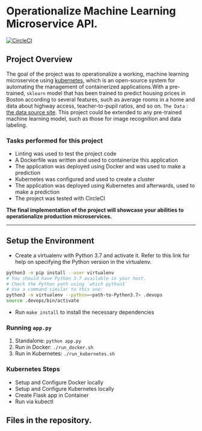 # Operationalize Machine Learning Microservice API.
[![CircleCI](https://dl.circleci.com/status-badge/img/gh/rayotoo/MLOps-Project/tree/main.svg?style=shield)](https://dl.circleci.com/status-badge/redirect/gh/rayotoo/MLOps-Project/tree/main)

## Project Overview

The goal of the project was to operationalize a working, machine learning microservice using [kubernetes](https://kubernetes.io/), which is an open-source system for automating the management of containerized applications.With a pre-trained, `sklearn` model that has been trained to predict housing prices in Boston according to several features, such as average rooms in a home and data about highway access, teacher-to-pupil ratios, and so on. `The Data` : [the data source site](https://www.kaggle.com/c/boston-housing). This project could be extended to any pre-trained machine learning model, such as those for image recognition and data labeling.

### Tasks performed for this project

* Linting was used to test the project code
* A Dockerfile was written and used to containerize this application
* The application was deployed using Docker and was used to make a prediction
* Kubernetes was configured and used to create a cluster 
* The application was deployed using Kubernetes and afterwards, used to make a prediction
* The project was tested with CircleCI 



**The final implementation of the project will showcase your abilities to operationalize production microservices.**

---

## Setup the Environment

* Create a virtualenv with Python 3.7 and activate it. Refer to this link for help on specifying the Python version in the virtualenv. 
```bash
python3 -m pip install --user virtualenv
# You should have Python 3.7 available in your host. 
# Check the Python path using `which python3`
# Use a command similar to this one:
python3 -m virtualenv --python=<path-to-Python3.7> .devops
source .devops/bin/activate
```
* Run `make install` to install the necessary dependencies

### Running `app.py`

1. Standalone:  `python app.py`
2. Run in Docker:  `./run_docker.sh`
3. Run in Kubernetes:  `./run_kubernetes.sh`

### Kubernetes Steps

* Setup and Configure Docker locally
* Setup and Configure Kubernetes locally
* Create Flask app in Container
* Run via kubectl

## Files in the repository.

